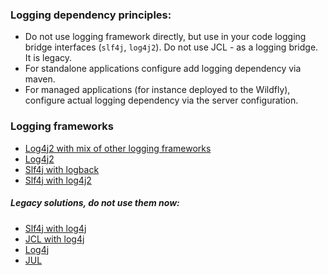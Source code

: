 ### Logging dependency principles:

- Do not use logging framework directly,
  but use in your code logging bridge interfaces
  (`slf4j`, `log4j2`).
  Do not use JCL - as a logging bridge. It is legacy.
- For standalone applications configure add logging dependency via maven.
- For managed applications (for instance deployed to the Wildfly), 
  configure actual logging dependency via the server configuration.

### Logging frameworks

- [Log4j2 with mix of other logging frameworks](log4j2_mix/README.md)
- [Log4j2](log4j2/README.md)
- [Slf4j with logback](slf4j_logback/README.md)
- [Slf4j with log4j2](slf4j_log4j2/README.md)
  
##### Legacy solutions, do not use them now:
- [Slf4j with log4j](slf4j_log4j2/README.md)
- [JCL with log4j](jcl_log4j/README.md)
- [Log4j](log4j/README.md)
- [JUL](jul/README.md)


